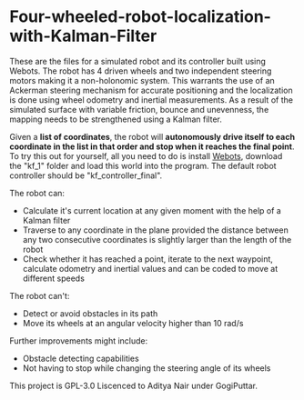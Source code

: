 # Four-wheeled-robot-localization-with-Kalman-Filter
These are the files for a simulated robot and its controller built using Webots. The robot has 4 driven wheels and two independent steering motors making it a non-holonomic system. This warrants the use of an Ackerman steering mechanism for accurate positioning and the localization is done using wheel odometry and inertial measurements. As a result of the simulated surface with variable friction, bounce and unevenness, the mapping needs to be strengthened using a Kalman filter.  

Given a **list of coordinates**, the robot will **autonomously drive itself to each coordinate in the list in that order and stop when it reaches the final point**. To try this out for yourself, all you need to do is install [Webots](https://cyberbotics.com/), download the "kf_1" folder and load this world into the program. The default robot controller should be "kf_controller_final".     

The robot can:
* Calculate it's current location at any given moment with the help of a Kalman filter
* Traverse to any coordinate in the plane provided the distance between any two consecutive coordinates is slightly larger than the length of the robot
* Check whether it has reached a point, iterate to the next waypoint, calculate odometry and inertial values and can be coded to move at different speeds

The robot can't:
* Detect or avoid obstacles in its path
* Move its wheels at an angular velocity higher than 10 rad/s

Further improvements might include:
* Obstacle detecting capabilities
* Not having to stop while changing the steering angle of its wheels

This project is GPL-3.0 Liscenced to Aditya Nair under GogiPuttar.
